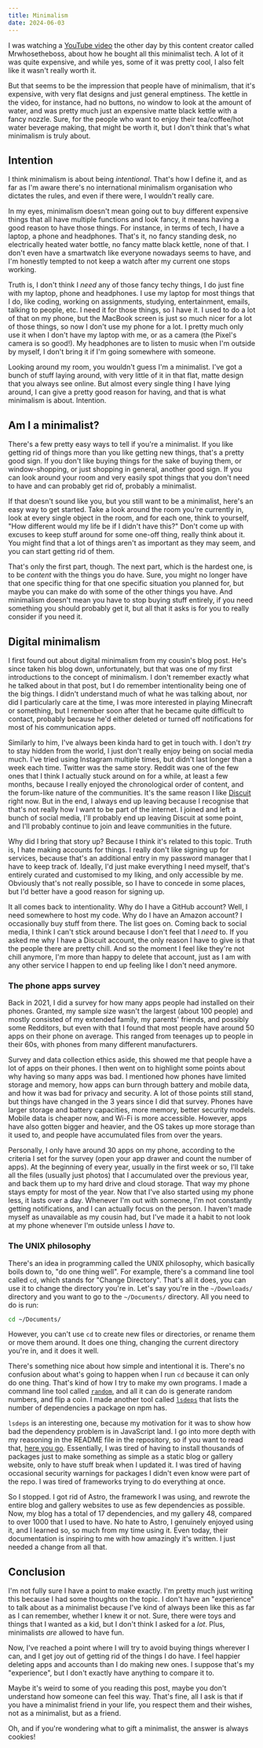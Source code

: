 ```yaml
---
title: Minimalism
date: 2024-06-03
---
```


I was watching a [YouTube video](https://www.youtube.com/watch?v=Fd57NOavMWs) the other day by this content creator called Mrwhosetheboss, about how he bought all this minimalist tech. A lot of it was quite expensive, and while yes, some of it was pretty cool, I also felt like it wasn't really worth it.

But that seems to be the impression that people have of minimalism, that it's expensive, with very flat designs and just general emptiness. The kettle in the video, for instance, had no buttons, no window to look at the amount of water, and was pretty much just an expensive matte black kettle with a fancy nozzle. Sure, for the people who want to enjoy their tea/coffee/hot water beverage making, that might be worth it, but I don't think that's what minimalism is truly about.

## Intention

I think minimalism is about being _intentional_. That's how I define it, and as far as I'm aware there's no international minimalism organisation who dictates the rules, and even if there were, I wouldn't really care.

In my eyes, minimalism doesn't mean going out to buy different expensive things that all have multiple functions and look fancy, it means having a good reason to have those things. For instance, in terms of tech, I have a laptop, a phone and headphones. That's it, no fancy standing desk, no electrically heated water bottle, no fancy matte black kettle, none of that. I don't even have a smartwatch like everyone nowadays seems to have, and I'm honestly tempted to not keep a watch after my current one stops working.

Truth is, I don't think I _need_ any of those fancy techy things, I do just fine with my laptop, phone and headphones. I use my laptop for most things that I do, like coding, working on assignments, studying, entertainment, emails, talking to people, etc. I need it for those things, so I have it. I used to do a lot of that on my phone, but the MacBook screen is just so much nicer for a lot of those things, so now I don't use my phone for a lot. I pretty much only use it when I don't have my laptop with me, or as a camera (the Pixel's camera is so good!). My headphones are to listen to music when I'm outside by myself, I don't bring it if I'm going somewhere with someone.

Looking around my room, you wouldn't guess I'm a minimalist. I've got a bunch of stuff laying around, with very little of it in that flat, matte design that you always see online. But almost every single thing I have lying around, I can give a pretty good reason for having, and that is what minimalism is about. Intention.

## Am I a minimalist?

There's a few pretty easy ways to tell if you're a minimalist. If you like getting rid of things more than you like getting new things, that's a pretty good sign. If you don't like buying things for the sake of buying them, or window-shopping, or just shopping in general, another good sign. If you can look around your room and very easily spot things that you don't need to have and can probably get rid of, probably a minimalist.

If that doesn't sound like you, but you still want to be a minimalist, here's an easy way to get started. Take a look around the room you're currently in, look at every single object in the room, and for each one, think to yourself, "How different would my life be if I didn't have this?" Don't come up with excuses to keep stuff around for some one-off thing, really think about it. You might find that a lot of things aren't as important as they may seem, and you can start getting rid of them.

That's only the first part, though. The next part, which is the hardest one, is to be _content_ with the things you do have. Sure, you might no longer have that one specific thing for that one specific situation you planned for, but maybe you can make do with some of the other things you have. And minimalism doesn't mean you have to stop buying stuff entirely, if you need something you should probably get it, but all that it asks is for you to really consider if you need it.

## Digital minimalism

I first found out about digital minimalism from my cousin's blog post. He's since taken his blog down, unfortunately, but that was one of my first introductions to the concept of minimalism. I don't remember exactly what he talked about in that post, but I do remember intentionality being one of the big things. I didn't understand much of what he was talking about, nor did I particularly care at the time, I was more interested in playing Minecraft or something, but I remember soon after that he became quite difficult to contact, probably because he'd either deleted or turned off notifications for most of his communication apps.

Similarly to him, I've always been kinda hard to get in touch with. I don't _try_ to stay hidden from the world, I just don't really enjoy being on social media much. I've tried using Instagram multiple times, but didn't last longer than a week each time. Twitter was the same story. Reddit was one of the few ones that I think I actually stuck around on for a while, at least a few months, because I really enjoyed the chronological order of content, and the forum-like nature of the communities. It's the same reason I like [Discuit](https://discuit.net) right now. But in the end, I always end up leaving because I recognise that that's not really how I want to be part of the internet. I joined and left a bunch of social media, I'll probably end up leaving Discuit at some point, and I'll probably continue to join and leave communities in the future.

Why did I bring that story up? Because I think it's related to this topic. Truth is, I hate making accounts for things. I really don't like signing up for services, because that's an additional entry in my password manager that I have to keep track of. Ideally, I'd just make everything I need myself, that's entirely curated and customised to my liking, and only accessible by me. Obviously that's not really possible, so I have to concede in some places, but I'd better have a good reason for signing up.

It all comes back to intentionality. Why do I have a GitHub account? Well, I need somewhere to host my code. Why do I have an Amazon account? I occasionally buy stuff from there. The list goes on. Coming back to social media, I think I can't stick around because I don't feel that I _need_ to. If you asked me why I have a Discuit account, the only reason I have to give is that the people there are pretty chill. And so the moment I feel like they're not chill anymore, I'm more than happy to delete that account, just as I am with any other service I happen to end up feeling like I don't need anymore.

### The phone apps survey

Back in 2021, I did a survey for how many apps people had installed on their phones. Granted, my sample size wasn't the largest (about 100 people) and mostly consisted of my extended family, my parents' friends, and possibly some Redditors, but even with that I found that most people have around 50 apps on their phone on average. This ranged from teenages up to people in their 60s, with phones from many different manufacturers.

Survey and data collection ethics aside, this showed me that people have a lot of apps on their phones. I then went on to highlight some points about why having so many apps was bad. I mentioned how phones have limited storage and memory, how apps can burn through battery and mobile data, and how it was bad for privacy and security. A lot of those points still stand, but things have changed in the 3 years since I did that survey. Phones have larger storage and battery capacities, more memory, better security models. Mobile data is cheaper now, and Wi-Fi is more accessible. However, apps have also gotten bigger and heavier, and the OS takes up more storage than it used to, and people have accumulated files from over the years.

Personally, I only have around 30 apps on my phone, according to the criteria I set for the survey (open your app drawer and count the number of apps). At the beginning of every year, usually in the first week or so, I'll take all the files (usually just photos) that I accumulated over the previous year, and back them up to my hard drive and cloud storage. That way my phone stays empty for most of the year. Now that I've also started using my phone less, it lasts over a day. Whenever I'm out with someone, I'm not constantly getting notifications, and I can actually focus on the person. I haven't made myself as unavailable as my cousin had, but I've made it a habit to not look at my phone whenever I'm outside unless I _have_ to.

### The UNIX philosophy

There's an idea in programming called the UNIX philosophy, which basically boils down to, "do one thing well". For example, there's a command line tool called `cd`, which stands for "Change Directory". That's all it does, you can use it to change the directory you're in. Let's say you're in the `~/Downloads/` directory and you want to go to the `~/Documents/` directory. All you need to do is run:

```sh
cd ~/Documents/
```

However, you can't use `cd` to create new files or directories, or rename them or move them around. It does one thing, changing the current directory you're in, and it does it well.

There's something nice about how simple and intentional it is. There's no confusion about what's going to happen when I run `cd` because it can only do one thing. That's kind of how I try to make my own programs. I made a command line tool called [`random`](https://github.com/noClaps/random), and all it can do is generate random numbers, and flip a coin. I made another tool called [`lsdeps`](https://github.com/noClaps/lsdeps) that lists the number of dependencies a package on npm has.

`lsdeps` is an interesting one, because my motivation for it was to show how bad the dependency problem is in JavaScript land. I go into more depth with my reasoning in the README file in the repository, so if you want to read that, [here you go](https://github.com/noClaps/lsdeps#motivation). Essentially, I was tired of having to install thousands of packages just to make something as simple as a static blog or gallery website, only to have stuff break when I updated it. I was tired of having occasional security warnings for packages I didn't even know were part of the repo. I was tired of frameworks trying to do everything at once.

So I stopped. I got rid of Astro, the framework I was using, and rewrote the entire blog and gallery websites to use as few dependencies as possible. Now, my blog has a total of 17 dependencies, and my gallery 48, compared to over 1000 that I used to have. No hate to Astro, I genuinely enjoyed using it, and I learned so, so much from my time using it. Even today, their documentation is inspiring to me with how amazingly it's written. I just needed a change from all that.

## Conclusion

I'm not fully sure I have a point to make exactly. I'm pretty much just writing this because I had some thoughts on the topic. I don't have an "experience" to talk about as a minimalist because I've kind of always been like this as far as I can remember, whether I knew it or not. Sure, there were toys and things that I wanted as a kid, but I don't think I asked for a _lot_. Plus, minimalists _are_ allowed to have fun.

Now, I've reached a point where I will try to avoid buying things wherever I can, and I get joy out of getting rid of the things I do have. I feel happier deleting apps and accounts than I do making new ones. I suppose that's my "experience", but I don't exactly have anything to compare it to.

Maybe it's weird to some of you reading this post, maybe you don't understand how someone can feel this way. That's fine, all I ask is that if you have a minimalist friend in your life, you respect them and their wishes, not as a minimalist, but as a friend.

Oh, and if you're wondering what to gift a minimalist, the answer is always cookies!
